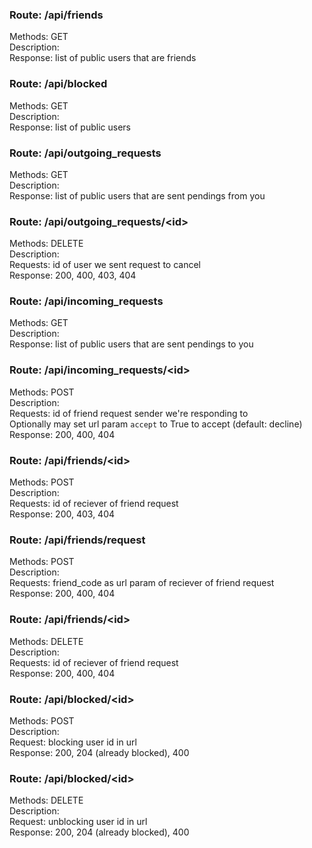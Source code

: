 ### Route: /api/friends
Methods: GET  
Description:  
Response: list of public users that are friends  


### Route: /api/blocked
Methods: GET  
Description:  
Response: list of public users  


### Route: /api/outgoing_requests
Methods: GET  
Description:  
Response: list of public users that are sent pendings from you  


### Route: /api/outgoing_requests/<id\>
Methods: DELETE  
Description:  
Requests: id of user we sent request to cancel  
Response: 200, 400, 403, 404  


### Route: /api/incoming_requests
Methods: GET  
Description:  
Response: list of public users that are sent pendings to you  


### Route: /api/incoming_requests/<id\>
Methods: POST  
Description:  
Requests: id of friend request sender we're responding to  
Optionally may set url param `accept` to True to accept (default: decline)  
Response: 200, 400, 404  


### Route: /api/friends/<id\>
Methods: POST  
Description:  
Requests: id of reciever of friend request  
Response: 200, 403, 404  


### Route: /api/friends/request
Methods: POST  
Description:  
Requests: friend_code as url param of reciever of friend request  
Response: 200, 400, 404  


### Route: /api/friends/<id\>
Methods: DELETE  
Description:  
Requests: id of reciever of friend request  
Response: 200, 400, 404  


### Route: /api/blocked/<id\>
Methods: POST  
Description:  
Request: blocking user id in url  
Response: 200, 204 (already blocked), 400  


### Route: /api/blocked/<id\>
Methods: DELETE  
Description:  
Request: unblocking user id in url  
Response: 200, 204 (already blocked), 400  


